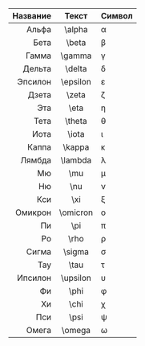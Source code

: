 | Название |  Текст   | Символ |
| -------: | :------: | :----- |
|    Альфа |  \alpha  | α      |
|     Бета |  \beta   | β      |
|    Гамма |  \gamma  | γ      |
|   Дельта |  \delta  | δ      |
|  Эпсилон | \epsilon | ε      |
|    Дзета |  \zeta   | ζ      |
|      Эта |   \eta   | η      |
|     Тета |  \theta  | θ      |
|     Иота |  \iota   | ι      |
|    Каппа |  \kappa  | κ      |
|   Лямбда | \lambda  | λ      |
|       Мю |   \mu    | μ      |
|       Ню |   \nu    | ν      |
|      Кси |   \xi    | ξ      |
|  Омикрон | \omicron | ο      |
|       Пи |   \pi    | π      |
|       Ро |   \rho   | ρ      |
|    Сигма |  \sigma  | σ      |
|      Тау |   \tau   | τ      |
|  Ипсилон | \upsilon | υ      |
|       Фи |   \phi   | φ      |
|       Хи |   \chi   | χ      |
|      Пси |   \psi   | ψ      |
|    Омега |  \omega  | ω      |
